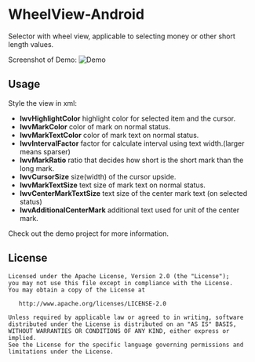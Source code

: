 # WheelView-Android
Selector with wheel view, applicable to selecting money or other short length values.

Screenshot of Demo:
![Demo](https://raw.githubusercontent.com/lantouzi/WheelView-Android/master/preview/demo.jpg)

Usage
---
Style the view in xml:

* **lwvHighlightColor** highlight color for selected item and the cursor.
* **lwvMarkColor** color of mark on normal status.
* **lwvMarkTextColor** color of mark text on normal status.
* **lwvIntervalFactor** factor for calculate interval using text width.(larger means sparser)
* **lwvMarkRatio** ratio that decides how short is the short mark than the long mark.
* **lwvCursorSize** size(width) of the cursor upside.
* **lwvMarkTextSize** text size of mark text on normal status.
* **lwvCenterMarkTextSize** text size of the center mark text (on selected status)
* **lwvAdditionalCenterMark** additional text used for unit of the center mark.

Check out the demo project for more information.

License
---

	Licensed under the Apache License, Version 2.0 (the "License");
	you may not use this file except in compliance with the License.
	You may obtain a copy of the License at

	   http://www.apache.org/licenses/LICENSE-2.0

	Unless required by applicable law or agreed to in writing, software
	distributed under the License is distributed on an "AS IS" BASIS,
	WITHOUT WARRANTIES OR CONDITIONS OF ANY KIND, either express or implied.
	See the License for the specific language governing permissions and
	limitations under the License.